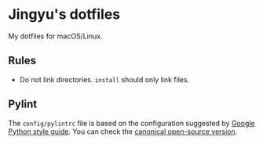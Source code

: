 # Jingyu's dotfiles

My dotfiles for macOS/Linux.

## Rules

- Do not link directories. `install` should only link files.

## Pylint

The `config/pylintrc` file is based on the configuration suggested by [Google Python style guide](https://google.github.io/styleguide/pyguide.html). You can check the [canonical open-source version](https://google.github.io/styleguide/pylintrc).
